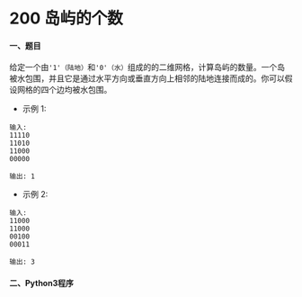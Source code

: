 # 200 岛屿的个数


#### 一、题目

给定一个由```'1'（陆地）```和```'0'（水）```组成的的二维网格，计算岛屿的数量。一个岛被水包围，并且它是通过水平方向或垂直方向上相邻的陆地连接而成的。你可以假设网格的四个边均被水包围。

* 示例 1:
```
输入:
11110
11010
11000
00000

输出: 1
```
* 示例 2:
```
输入:
11000
11000
00100
00011

输出: 3
```


#### 二、Python3程序

```python

```
